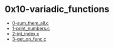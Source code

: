 # 0x10-variadic_functions

* [0-sum_them_all.c](./0-sum_them_all.c)
* [1-print_numbers.c](./1-print_numbers.c)
* [2-int_index.c](./2-int_index.c)
* [3-get_op_func.c](./3-get_op_func.c)
